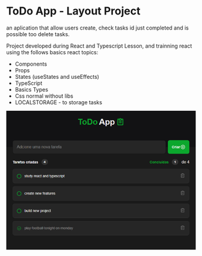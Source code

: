
# ToDo App - Layout Project 

an aplication that allow users create, check tasks id just completed and is possible too delete tasks. 

Project developed during React and Typescript Lesson, and trainning react using the follows  basics react topics: 

* Components 
* Props 
*  States (useStates and useEffects)
* TypeScript 
* Basics Types 
* Css normal without libs 
* LOCALSTORAGE - to storage tasks


<img src="./layout.png"/>
